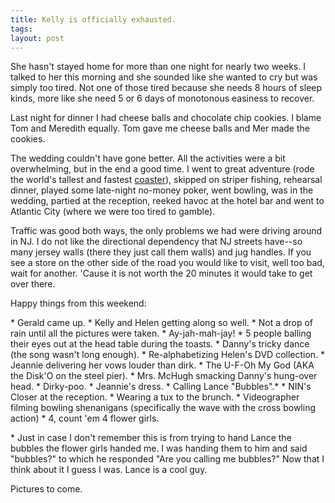 ```yaml
---
title: Kelly is officially exhausted.
tags: 
layout: post
---
```

She hasn't stayed home for more than one night for nearly two weeks.  I talked to her this morning and she sounded like she wanted to cry but was simply too tired.  Not one of those tired because she needs 8 hours of sleep kinds, more like she need 5 or 6 days of monotonous easiness to recover.  



Last night for dinner I had cheese balls and chocolate chip cookies.  I blame Tom and Meredith equally. Tom gave me cheese balls and Mer made the cookies. 



The wedding couldn't have gone better.  All the activities were a bit overwhelming, but in the end a good time.  I went to great adventure (rode the world's tallest and fastest <a href="http://www.sixflags.com/parks/greatadventure/golden_kingdom/journal.html">coaster</a>), skipped on striper fishing, rehearsal dinner, played some late-night no-money poker, went bowling, was in the wedding, partied at the reception, reeked havoc at the hotel bar and went to Atlantic City (where we were too tired to gamble).  



Traffic was good both ways, the only problems we had were driving around in NJ.  I do not like the directional dependency that NJ streets have--so many jersey walls (there they just call them walls) and jug handles.  If you see a store on the other side of the road you would like to visit, well too bad, wait for another.  'Cause it is not worth the 20 minutes it would take to get over there. 



Happy things from this weekend:





 \* Gerald came up.
 \* Kelly and Helen getting along so well.
 \* Not a drop of rain until all the pictures were taken.
 \* Ay-jah-mah-jay!
 \* 5 people balling their eyes out at the head table during the toasts. 
 \* Danny's tricky dance (the song wasn't long enough).
 \* Re-alphabetizing Helen's DVD collection.
 \* Jeannie delivering her vows louder than dirk.
 \* The U-F-Oh My God (AKA the Disk'O on the steel pier).
 \* Mrs. McHugh smacking Danny's hung-over head.
 \* Dirky-poo.
 \* Jeannie's dress.
 \* Calling Lance "Bubbles".\*
 \* NIN's Closer at the reception. 
 \* Wearing a tux to the brunch.
 \* Videographer filming bowling shenanigans (specifically the wave with the cross bowling action)
 \* 4, count 'em 4 flower girls.





\* Just in case I don't remember this is from trying to hand Lance the bubbles the flower girls handed me.  I was handing them to him and said "bubbles?" to which he responded "Are you calling me bubbles?"  Now that I think about it I guess I was. Lance is a cool guy.



Pictures to come.
